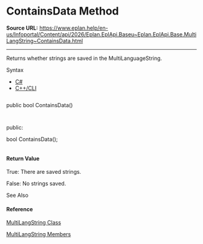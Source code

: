 # ContainsData Method

**Source URL:** https://www.eplan.help/en-us/Infoportal/Content/api/2026/Eplan.EplApi.Baseu~Eplan.EplApi.Base.MultiLangString~ContainsData.html

---

Returns whether strings are saved in the MultiLanguageString.

Syntax

- [C#](#i-syntax-CS)
- [C++/CLI](#i-syntax-CPP2005)

```
```
public bool ContainsData()
```
```

```
```
public:
bool ContainsData();
```
```

#### Return Value

True: There are saved strings.

False: No strings saved.



See Also

#### Reference

[MultiLangString Class](Eplan.EplApi.Baseu~Eplan.EplApi.Base.MultiLangString.html)
  
[MultiLangString Members](Eplan.EplApi.Baseu~Eplan.EplApi.Base.MultiLangString_members.html)